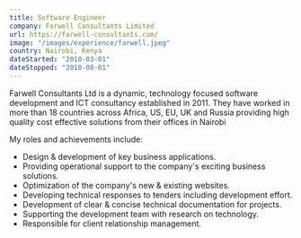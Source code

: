 ```yaml
---
title: Software Engineer
company: Farwell Consultants Limited
url: https://farwell-consultants.com/
image: "/images/experience/farwell.jpeg"
country: Nairobi, Kenya
dateStarted: "2018-03-01"
dateStopped: "2018-08-01"
---
```


Farwell Consultants Ltd is a dynamic, technology focused software development and ICT consultancy established in 2011. They have worked in more than 18 countries across Africa, US, EU, UK and Russia providing high quality cost effective solutions from their offices in Nairobi

My roles and achievements include:
- Design & development of key business applications.
- Providing operational support to the company's exciting business solutions.
- Optimization of the company's new & existing websites.
- Developing technical responses to tenders including development effort.
- Development of clear & concise technical documentation for projects.
- Supporting the development team with research on technology.
- Responsible for client relationship management.